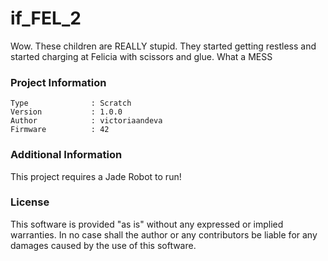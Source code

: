 if_FEL_2
================

Wow. These children are REALLY stupid. They started getting restless and started charging at Felicia with scissors and glue. What a MESS

### Project Information
```
Type              : Scratch
Version           : 1.0.0
Author            : victoriaandeva
Firmware          : 42
```

### Additional Information
This project requires a Jade Robot to run!

### License
This software is provided "as is" without any expressed or implied warranties.  In no case shall the author or any contributors be liable for any damages caused by the use of this software.

